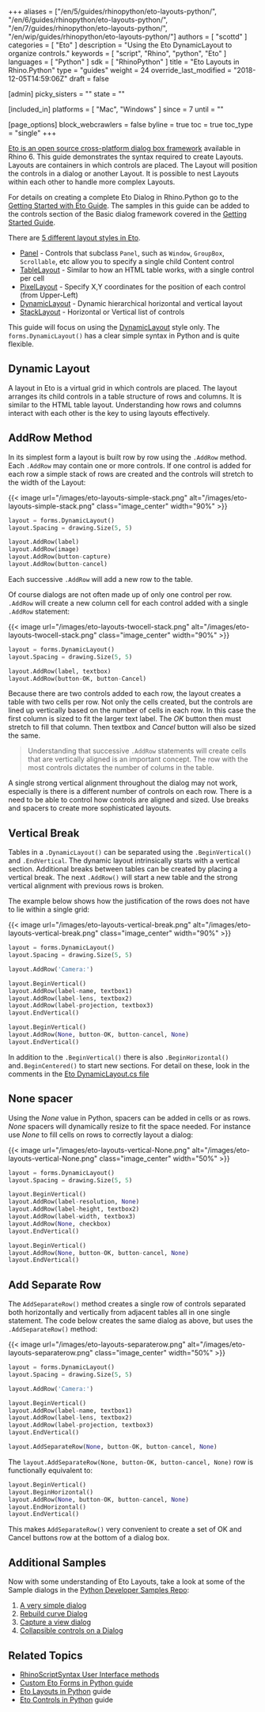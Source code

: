 +++
aliases = ["/en/5/guides/rhinopython/eto-layouts-python/", "/en/6/guides/rhinopython/eto-layouts-python/", "/en/7/guides/rhinopython/eto-layouts-python/", "/en/wip/guides/rhinopython/eto-layouts-python/"]
authors = [ "scottd" ]
categories = [ "Eto" ]
description = "Using the Eto DynamicLayout to organize controls."
keywords = [ "script", "Rhino", "python", "Eto" ]
languages = [ "Python" ]
sdk = [ "RhinoPython" ]
title = "Eto Layouts in Rhino.Python"
type = "guides"
weight = 24
override_last_modified = "2018-12-05T14:59:06Z"
draft = false

[admin]
picky_sisters = ""
state = ""

[included_in]
platforms = [ "Mac", "Windows" ]
since = 7
until = ""

[page_options]
block_webcrawlers = false
byline = true
toc = true
toc_type = "single"
+++

[Eto is an open source cross-platform dialog box framework](https://github.com/picoe/Eto/wiki) available in Rhino 6.  This guide demonstrates the syntax required to create Layouts.  Layouts are containers in which controls are placed.  The Layout will position the controls in a dialog or another Layout. It is possible to nest Layouts within each other to handle more complex Layouts.

For details on creating a complete Eto Dialog in Rhino.Python go to the [Getting Started with Eto Guide](/guides/rhinopython/eto-forms-python/). The samples in this guide can be added to the controls section of the Basic dialog framework covered in the [Getting Started Guide](/guides/rhinopython/eto-forms-python/).

There are [5 different layout styles in Eto](https://github.com/picoe/Eto/wiki/Containers).  

- [Panel](https://github.com/picoe/Eto/blob/develop/Source/Eto/Forms/Controls/Panel.cs) - Controls that subclass `Panel`, such as `Window`, `GroupBox`, `Scrollable`, etc allow you to specify a single child Content control
- [TableLayout](https://github.com/picoe/Eto/wiki/TableLayout) - Similar to how an HTML table works, with a single control per cell
- [PixelLayout](https://github.com/picoe/Eto/wiki/PixelLayout) - Specify X,Y coordinates for the position of each control (from Upper-Left)
- [DynamicLayout](https://github.com/picoe/Eto/wiki/DynamicLayout) - Dynamic hierarchical horizontal and vertical layout
- [StackLayout](https://github.com/picoe/Eto/wiki/StackLayout) - Horizontal or Vertical list of controls

This guide will focus on using the [DynamicLayout](https://github.com/picoe/Eto/blob/develop/Source/Eto/Forms/Layout/DynamicLayout.cs. ) style only.  The `forms.DynamicLayout()` has a clear simple syntax in Python and is quite flexible. 

## Dynamic Layout

A layout in Eto is a virtual grid in which controls are placed. The layout arranges its child controls in a table structure of rows and columns. It is similar to the HTML table layout. Understanding how rows and columns interact with each other is the key to using layouts effectively. 

## AddRow Method

In its simplest form a layout is built row by row using the `.AddRow` method.  Each `.AddRow` may contain one or more controls. If one control is added for each row a simple stack of rows are created and the controls will stretch to the width of the Layout:  

{{< image url="/images/eto-layouts-simple-stack.png" alt="/images/eto-layouts-simple-stack.png" class="image_center" width="90%" >}}

```python
layout = forms.DynamicLayout()
layout.Spacing = drawing.Size(5, 5)

layout.AddRow(label)
layout.AddRow(image)
layout.AddRow(button-capture)
layout.AddRow(button-cancel)
```

Each successive `.AddRow` will add a new row to the table.

Of course dialogs are not often made up of only one control per row.  `.AddRow` will create a new column cell for each control added with a single `.AddRow` statement:

{{< image url="/images/eto-layouts-twocell-stack.png" alt="/images/eto-layouts-twocell-stack.png" class="image_center" width="90%" >}}

```python
layout = forms.DynamicLayout()
layout.Spacing = drawing.Size(5, 5)

layout.AddRow(label, textbox)
layout.AddRow(button-OK, button-Cancel)
```

Because there are two controls added to each row, the layout creates a table with two cells per row. Not only the cells created, but the controls are lined up vertically based on the number of cells in each row. In this case the first column is sized to fit the larger text label.  The *OK* button then must stretch to fill that column.  Then textbox and *Cancel* button will also be sized the same. 

>  Understanding that successive `.AddRow` statements will create cells that are vertically aligned is an important concept. The row with the most controls dictates the number of colums in the table.

A single strong vertical alignment throughout the dialog may not work, especially is there is a different number of controls on each row.  There is a need to be able to control how controls are aligned and sized.  Use breaks and spacers to create more sophisticated layouts.

## Vertical Break

Tables in a `.DynamicLayout()` can be separated using the `.BeginVertical()` and `.EndVertical`. The dynamic layout intrinsically starts with a vertical section. Additional breaks between tables can be created by placing a vertical break.  The next `.AddRow()` will start a new table and the strong vertical alignment with previous rows is broken.

The example below shows how the justification of the rows does not have to lie within a single grid:

{{< image url="/images/eto-layouts-vertical-break.png" alt="/images/eto-layouts-vertical-break.png" class="image_center" width="90%" >}}

```python
layout = forms.DynamicLayout()
layout.Spacing = drawing.Size(5, 5)

layout.AddRow('Camera:')

layout.BeginVertical()
layout.AddRow(label-name, textbox1)
layout.AddRow(label-lens, textbox2)
layout.AddRow(label-projection, textbox3)
layout.EndVertical()

layout.BeginVertical()
layout.AddRow(None, button-OK, button-cancel, None)
layout.EndVertical()
```

In addition to the  `.BeginVertical()` there is also `.BeginHorizontal()` and`.BeginCentered()` to start new sections. For detail on these, look in the comments in the [Eto DynamicLayout.cs file](https://github.com/picoe/Eto/blob/cf4c31951a28de8d0bf17270719526a96fc689fe/Source/Eto/Forms/Layout/DynamicLayout.cs)   

## None spacer

Using the *None* value in Python, spacers can be added in cells or as rows. *None* spacers will dynamically resize  to fit the space needed.  For instance use *None* to fill cells on rows to correctly layout a dialog:

{{< image url="/images/eto-layouts-vertical-None.png" alt="/images/eto-layouts-vertical-None.png" class="image_center" width="50%" >}}

```python
layout = forms.DynamicLayout()
layout.Spacing = drawing.Size(5, 5)

layout.BeginVertical()
layout.AddRow(label-resolution, None)
layout.AddRow(label-height, textbox2)
layout.AddRow(label-width, textbox3)
layout.AddRow(None, checkbox)
layout.EndVertical()

layout.BeginVertical()
layout.AddRow(None, button-OK, button-cancel, None)
layout.EndVertical()
```

## Add Separate Row

The `AddSeparateRow()` method creates a single row of controls separated both horizontally and vertically from adjacent tables all in one single statement.  The code below creates the same dialog as above, but uses the `.AddSeparateRow()` method:

{{< image url="/images/eto-layouts-separaterow.png" alt="/images/eto-layouts-separaterow.png" class="image_center" width="50%" >}}

```python
layout = forms.DynamicLayout()
layout.Spacing = drawing.Size(5, 5)

layout.AddRow('Camera:')

layout.BeginVertical()
layout.AddRow(label-name, textbox1)
layout.AddRow(label-lens, textbox2)
layout.AddRow(label-projection, textbox3)
layout.EndVertical()

layout.AddSeparateRow(None, button-OK, button-cancel, None)

```

The `layout.AddSeparateRow(None, button-OK, button-cancel, None)` row is functionally equivalent to:

```python
layout.BeginVertical()
layout.BeginHorizontal()
layout.AddRow(None, button-OK, button-cancel, None)
layout.EndHorizontal()
layout.EndVertical()
```

This makes `AddSeparateRow()` very convenient to create a set of OK and Cancel buttons row at the bottom of a dialog box.

## Additional Samples  

Now with some understanding of Eto Layouts, take a look at some of the Sample dialogs in the [Python Developer Samples Repo](https://github.com/mcneel/rhino-developer-samples/blob/master/rhinopython):

1.  [A very simple dialog](https://github.com/mcneel/rhino-developer-samples/blob/master/rhinopython/SampleEtoDialog.py)
2.  [Rebuild curve Dialog](https://github.com/mcneel/rhino-developer-samples/blob/master/rhinopython/SampleEtoRebuildCurve.py)
3.  [Capture a view dialog](https://github.com/mcneel/rhino-developer-samples/blob/master/rhinopython/SampleEtoViewCaptureDialog.py)
4.  [Collapsible controls on a Dialog](https://github.com/mcneel/rhino-developer-samples/blob/master/rhinopython/SampleEtoCollapsibleDialog.py)

## Related Topics

- [RhinoScriptSyntax User Interface methods](/api/RhinoScriptSyntax/win/#userinterface)
- [Custom Eto Forms in Python guide](/guides/rhinopython/eto-forms-python/)
- [Eto Layouts in Python](/guides/rhinopython/eto-layouts-python/) guide
- [Eto Controls in Python](/guides/rhinopython/eto-controls-python/) guide
